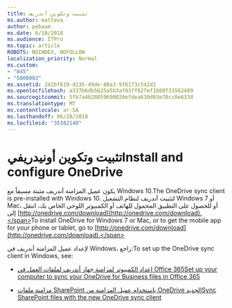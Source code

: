 ```yaml
---
title: تثبيت وتكوين أندريف
ms.author: matteva
author: pebaum
ms.date: 6/10/2018
ms.audience: ITPro
ms.topic: article
ROBOTS: NOINDEX, NOFOLLOW
localization_priority: Normal
ms.custom:
- "845"
- "5800002"
ms.assetid: 242bf619-d235-49de-88a3-9f6173c542d1
ms.openlocfilehash: a337b6db5b25a5b3af03ff62fef1b88f33562489
ms.sourcegitcommit: 5fb7a4b28859690020efdea630d03e70cc0e6334
ms.translationtype: MT
ms.contentlocale: ar-SA
ms.lasthandoff: 06/28/2019
ms.locfileid: "35382148"
---
```

# <a name="install-and-configure-onedrive"></a><span data-ttu-id="7493e-102">تثبيت وتكوين أونيدريفي</span><span class="sxs-lookup"><span data-stu-id="7493e-102">Install and configure OneDrive</span></span>

<span data-ttu-id="7493e-103">يكون عميل المزامنة أندريف مثبتة مسبقاً مع Windows 10.</span><span class="sxs-lookup"><span data-stu-id="7493e-103">The OneDrive sync client is pre-installed with Windows 10.</span></span> <span data-ttu-id="7493e-104">لتثبيت أندريف لنظام التشغيل Windows 7 أو Mac، أو للحصول على التطبيق المحمول للهاتف أو الكمبيوتر اللوحي الخاص بك، انتقل إلى [http://onedrive.com/download](http://onedrive.com/download).</span><span class="sxs-lookup"><span data-stu-id="7493e-104">To install OneDrive for Windows 7 or Mac, or to get the mobile app for your phone or tablet, go to [http://onedrive.com/download](http://onedrive.com/download).</span></span>
  
<span data-ttu-id="7493e-105">لإعداد عميل المزامنة أندريف في Windows، راجع:</span><span class="sxs-lookup"><span data-stu-id="7493e-105">To set up the OneDrive sync client in Windows, see:</span></span>
  
- [<span data-ttu-id="7493e-106">إعداد الكمبيوتر لمزامنة جهاز أندريف لملفات العمل في Office 365</span><span class="sxs-lookup"><span data-stu-id="7493e-106">Set up your computer to sync your OneDrive for Business files in Office 365</span></span>](https://go.microsoft.com/fwlink/?linkid=533375)

- [<span data-ttu-id="7493e-107">مزامنة ملفات SharePoint باستخدام عميل المزامنة من OneDrive الجديد</span><span class="sxs-lookup"><span data-stu-id="7493e-107">Sync SharePoint files with the new OneDrive sync client</span></span>](https://go.microsoft.com/fwlink/?linkid=871666)
